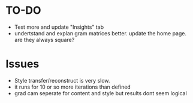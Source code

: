 # TO-DO
- Test more and update "Insights" tab
- undertstand and explan gram matrices better. update the home page. are they always square?

# Issues
- Style transfer/reconstruct is very slow.
- it runs for 10 or so more iterations than defined
- grad cam seperate for content and style but results dont seem logical
